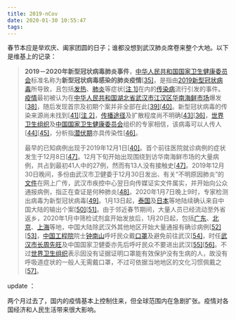 ```yaml
---
title: 2019-nCov
date: 2020-01-30 10:55:47
tags:
---
```




春节本应是举欢庆、阖家团圆的日子；谁都没想到武汉肺炎席卷来整个大地。以下是维基上的记录：

> **2019－2020年新型冠状病毒肺炎事件**，[中华人民共和国国家卫生健康委员会](https://zh.wikipedia.org/wiki/%E4%B8%AD%E5%8D%8E%E4%BA%BA%E6%B0%91%E5%85%B1%E5%92%8C%E5%9B%BD%E5%9B%BD%E5%AE%B6%E5%8D%AB%E7%94%9F%E5%81%A5%E5%BA%B7%E5%A7%94%E5%91%98%E4%BC%9A)标准名称为**新型冠状病毒感染的肺炎疫情**[[35\]](https://zh.wikipedia.org/wiki/2019%EF%BC%8D2020%E5%B9%B4%E6%96%B0%E5%9E%8B%E5%86%A0%E7%8B%80%E7%97%85%E6%AF%92%E8%82%BA%E7%82%8E%E4%BA%8B%E4%BB%B6#cite_note-%E6%8A%A5%E9%81%930123J-35)，是指由[2019新型冠状病毒](https://zh.wikipedia.org/wiki/2019%E6%96%B0%E5%9E%8B%E5%86%A0%E7%8A%B6%E7%97%85%E6%AF%92)所导致，且包括[发热](https://zh.wikipedia.org/wiki/%E5%8F%91%E7%83%AD)、[肺炎](https://zh.wikipedia.org/wiki/%E8%82%BA%E7%82%8E)等症状[[注 1\]](https://zh.wikipedia.org/wiki/2019%EF%BC%8D2020%E5%B9%B4%E6%96%B0%E5%9E%8B%E5%86%A0%E7%8B%80%E7%97%85%E6%AF%92%E8%82%BA%E7%82%8E%E4%BA%8B%E4%BB%B6#cite_note-38)在内的[传染病](https://zh.wikipedia.org/wiki/%E4%BC%A0%E6%9F%93%E7%97%85)流行引发的事件。[疫情](https://zh.wikipedia.org/wiki/%E7%96%AB%E6%83%85)最初被认为在[中华人民共和国](https://zh.wikipedia.org/wiki/%E4%B8%AD%E8%8F%AF%E4%BA%BA%E6%B0%91%E5%85%B1%E5%92%8C%E5%9C%8B)[湖北省](https://zh.wikipedia.org/wiki/%E6%B9%96%E5%8C%97%E7%9C%81)[武汉市](https://zh.wikipedia.org/wiki/%E6%AD%A6%E6%BC%A2%E5%B8%82)[江汉区](https://zh.wikipedia.org/wiki/%E6%B1%9F%E6%BC%A2%E5%8D%80)[华南海鲜市场](https://zh.wikipedia.org/wiki/%E6%AD%A6%E6%B1%89%E5%8D%8E%E5%8D%97%E6%B5%B7%E9%B2%9C%E6%89%B9%E5%8F%91%E5%B8%82%E5%9C%BA)爆发[[38\]](https://zh.wikipedia.org/wiki/2019%EF%BC%8D2020%E5%B9%B4%E6%96%B0%E5%9E%8B%E5%86%A0%E7%8B%80%E7%97%85%E6%AF%92%E8%82%BA%E7%82%8E%E4%BA%8B%E4%BB%B6#cite_note-:1-39)，随后发现首宗及初期个案并非全部在此[[39\]](https://zh.wikipedia.org/wiki/2019%EF%BC%8D2020%E5%B9%B4%E6%96%B0%E5%9E%8B%E5%86%A0%E7%8B%80%E7%97%85%E6%AF%92%E8%82%BA%E7%82%8E%E4%BA%8B%E4%BB%B6#cite_note-applelancet-40)[[40\]](https://zh.wikipedia.org/wiki/2019%EF%BC%8D2020%E5%B9%B4%E6%96%B0%E5%9E%8B%E5%86%A0%E7%8B%80%E7%97%85%E6%AF%92%E8%82%BA%E7%82%8E%E4%BA%8B%E4%BB%B6#cite_note-cablelancet-41)。新型冠状病毒的传染来源尚未找到[[41\]](https://zh.wikipedia.org/wiki/2019%EF%BC%8D2020%E5%B9%B4%E6%96%B0%E5%9E%8B%E5%86%A0%E7%8B%80%E7%97%85%E6%AF%92%E8%82%BA%E7%82%8E%E4%BA%8B%E4%BB%B6#cite_note-rthk20200126-42)[[注 2\]](https://zh.wikipedia.org/wiki/2019%EF%BC%8D2020%E5%B9%B4%E6%96%B0%E5%9E%8B%E5%86%A0%E7%8B%80%E7%97%85%E6%AF%92%E8%82%BA%E7%82%8E%E4%BA%8B%E4%BB%B6#cite_note-44)，[传播途径](https://zh.wikipedia.org/wiki/%E4%BC%A0%E6%92%AD%E9%80%94%E5%BE%84)及扩散程度尚不明确[[43\]](https://zh.wikipedia.org/wiki/2019%EF%BC%8D2020%E5%B9%B4%E6%96%B0%E5%9E%8B%E5%86%A0%E7%8B%80%E7%97%85%E6%AF%92%E8%82%BA%E7%82%8E%E4%BA%8B%E4%BB%B6#cite_note-45)[[36\]](https://zh.wikipedia.org/wiki/2019%EF%BC%8D2020%E5%B9%B4%E6%96%B0%E5%9E%8B%E5%86%A0%E7%8B%80%E7%97%85%E6%AF%92%E8%82%BA%E7%82%8E%E4%BA%8B%E4%BB%B6#cite_note-rthk1503910-36)，[世界卫生组织](https://zh.wikipedia.org/wiki/%E4%B8%96%E7%95%8C%E8%A1%9B%E7%94%9F%E7%B5%84%E7%B9%94)及[中国国家卫生健康委员会](https://zh.wikipedia.org/wiki/%E4%B8%AD%E5%8D%8E%E4%BA%BA%E6%B0%91%E5%85%B1%E5%92%8C%E5%9B%BD%E5%9B%BD%E5%AE%B6%E5%8D%AB%E7%94%9F%E5%81%A5%E5%BA%B7%E5%A7%94%E5%91%98%E4%BC%9A)组织的专家相信，该病毒可以人传人[[44\]](https://zh.wikipedia.org/wiki/2019%EF%BC%8D2020%E5%B9%B4%E6%96%B0%E5%9E%8B%E5%86%A0%E7%8B%80%E7%97%85%E6%AF%92%E8%82%BA%E7%82%8E%E4%BA%8B%E4%BB%B6#cite_note-46)[[45\]](https://zh.wikipedia.org/wiki/2019%EF%BC%8D2020%E5%B9%B4%E6%96%B0%E5%9E%8B%E5%86%A0%E7%8B%80%E7%97%85%E6%AF%92%E8%82%BA%E7%82%8E%E4%BA%8B%E4%BB%B6#cite_note-47)，分析指[潜伏期](https://zh.wikipedia.org/wiki/%E7%96%BE%E7%97%85%E6%BD%9C%E4%BC%8F%E6%9C%9F)亦具传染性[[46\]](https://zh.wikipedia.org/wiki/2019%EF%BC%8D2020%E5%B9%B4%E6%96%B0%E5%9E%8B%E5%86%A0%E7%8B%80%E7%97%85%E6%AF%92%E8%82%BA%E7%82%8E%E4%BA%8B%E4%BB%B6#cite_note-latent-48)。
>
> 最早的已知病例出现于2019年12月1日[[40\]](https://zh.wikipedia.org/wiki/2019%EF%BC%8D2020%E5%B9%B4%E6%96%B0%E5%9E%8B%E5%86%A0%E7%8B%80%E7%97%85%E6%AF%92%E8%82%BA%E7%82%8E%E4%BA%8B%E4%BB%B6#cite_note-cablelancet-41)。首个前往医院就诊病例的症状发生于12月8日[[47\]](https://zh.wikipedia.org/wiki/2019%EF%BC%8D2020%E5%B9%B4%E6%96%B0%E5%9E%8B%E5%86%A0%E7%8B%80%E7%97%85%E6%AF%92%E8%82%BA%E7%82%8E%E4%BA%8B%E4%BB%B6#cite_note-%E6%8A%A5%E9%81%930127A-49)。12月下旬开始出现围绕到访华南海鲜市场的大量病例，共占到最初41人中的27例，然而有13人没有接触史[[47\]](https://zh.wikipedia.org/wiki/2019%EF%BC%8D2020%E5%B9%B4%E6%96%B0%E5%9E%8B%E5%86%A0%E7%8B%80%E7%97%85%E6%AF%92%E8%82%BA%E7%82%8E%E4%BA%8B%E4%BB%B6#cite_note-%E6%8A%A5%E9%81%930127A-49)。2019年12月30日晚间，多份由武汉市卫健委于12月30日发出、有关“不明原因肺炎”的[文件](https://zh.wikipedia.org/wiki/File:%E5%85%B3%E4%BA%8E%E5%81%9A%E5%A5%BD%E4%B8%8D%E6%98%8E%E5%8E%9F%E5%9B%A0%E8%82%BA%E7%82%8E%E6%95%91%E6%B2%BB%E5%B7%A5%E4%BD%9C%E7%9A%84%E7%B4%A7%E6%80%A5%E9%80%9A%E7%9F%A5.pdf)在网上广传，武汉市疾控中心翌日向传媒证实文件属实，并开始向公众通报病例，指正在查证是何种肺炎[[48\]](https://zh.wikipedia.org/wiki/2019%EF%BC%8D2020%E5%B9%B4%E6%96%B0%E5%9E%8B%E5%86%A0%E7%8B%80%E7%97%85%E6%AF%92%E8%82%BA%E7%82%8E%E4%BA%8B%E4%BB%B6#cite_note-50)。2020年1月7日晚上9时，专家检测出病毒为新型冠状病毒[[49\]](https://zh.wikipedia.org/wiki/2019%EF%BC%8D2020%E5%B9%B4%E6%96%B0%E5%9E%8B%E5%86%A0%E7%8B%80%E7%97%85%E6%AF%92%E8%82%BA%E7%82%8E%E4%BA%8B%E4%BB%B6#cite_note-51)。1月13日起，[泰国](https://zh.wikipedia.org/wiki/%E6%B3%B0%E5%9C%8B)及[日本](https://zh.wikipedia.org/wiki/%E6%97%A5%E6%9C%AC)等地陆续确认来自中国大陆的输出个案[[50\]](https://zh.wikipedia.org/wiki/2019%EF%BC%8D2020%E5%B9%B4%E6%96%B0%E5%9E%8B%E5%86%A0%E7%8B%80%E7%97%85%E6%AF%92%E8%82%BA%E7%82%8E%E4%BA%8B%E4%BB%B6#cite_note-52)[[51\]](https://zh.wikipedia.org/wiki/2019%EF%BC%8D2020%E5%B9%B4%E6%96%B0%E5%9E%8B%E5%86%A0%E7%8B%80%E7%97%85%E6%AF%92%E8%82%BA%E7%82%8E%E4%BA%8B%E4%BB%B6#cite_note-japan1-53)。由于邻近春节期间，大量人员已经流动至外省返乡，2020年1月中筛检试剂盒开始发放后，1月20日起，包括[广东](https://zh.wikipedia.org/wiki/%E5%B9%BF%E4%B8%9C%E7%9C%81)、[北京](https://zh.wikipedia.org/wiki/%E5%8C%97%E4%BA%AC%E5%B8%82)、[上海](https://zh.wikipedia.org/wiki/%E4%B8%8A%E6%B5%B7%E5%B8%82)等地，中国大陆除武汉外其他地区开始大量通报有确诊病例[[52\]](https://zh.wikipedia.org/wiki/2019%EF%BC%8D2020%E5%B9%B4%E6%96%B0%E5%9E%8B%E5%86%A0%E7%8B%80%E7%97%85%E6%AF%92%E8%82%BA%E7%82%8E%E4%BA%8B%E4%BB%B6#cite_note-bbc20200120-54)[[53\]](https://zh.wikipedia.org/wiki/2019%EF%BC%8D2020%E5%B9%B4%E6%96%B0%E5%9E%8B%E5%86%A0%E7%8B%80%E7%97%85%E6%AF%92%E8%82%BA%E7%82%8E%E4%BA%8B%E4%BB%B6#cite_note-55)，[中国工程院](https://zh.wikipedia.org/wiki/%E4%B8%AD%E5%9C%8B%E5%B7%A5%E7%A8%8B%E9%99%A2)院士[钟南山](https://zh.wikipedia.org/wiki/%E9%92%9F%E5%8D%97%E5%B1%B1)呼吁民众戴[口罩](https://zh.wikipedia.org/wiki/%E5%8F%A3%E7%BD%A9)及避免前往武汉[[54\]](https://zh.wikipedia.org/wiki/2019%EF%BC%8D2020%E5%B9%B4%E6%96%B0%E5%9E%8B%E5%86%A0%E7%8B%80%E7%97%85%E6%AF%92%E8%82%BA%E7%82%8E%E4%BA%8B%E4%BB%B6#cite_note-56)，时任[武汉市长](https://zh.wikipedia.org/wiki/%E6%AD%A6%E6%B1%89%E5%B8%82%E5%B8%82%E9%95%BF%E5%88%97%E8%A1%A8)[周先旺](https://zh.wikipedia.org/wiki/%E5%91%A8%E5%85%88%E6%97%BA)及中国国家卫健委亦先后呼吁民众不要进出武汉[[55\]](https://zh.wikipedia.org/wiki/2019%EF%BC%8D2020%E5%B9%B4%E6%96%B0%E5%9E%8B%E5%86%A0%E7%8B%80%E7%97%85%E6%AF%92%E8%82%BA%E7%82%8E%E4%BA%8B%E4%BB%B6#cite_note-57)[[56\]](https://zh.wikipedia.org/wiki/2019%EF%BC%8D2020%E5%B9%B4%E6%96%B0%E5%9E%8B%E5%86%A0%E7%8B%80%E7%97%85%E6%AF%92%E8%82%BA%E7%82%8E%E4%BA%8B%E4%BB%B6#cite_note-58)。不过[世界卫生组织](https://zh.wikipedia.org/wiki/%E4%B8%96%E7%95%8C%E8%A1%9B%E7%94%9F%E7%B5%84%E7%B9%94)表示因没有证据证明口罩能有效保护没有生病的人，故没有呼吸道症状的一般人无需戴口罩，不过可依据当地地区的文化习惯佩戴之[[57\]](https://zh.wikipedia.org/wiki/2019%EF%BC%8D2020%E5%B9%B4%E6%96%B0%E5%9E%8B%E5%86%A0%E7%8B%80%E7%97%85%E6%AF%92%E8%82%BA%E7%82%8E%E4%BA%8B%E4%BB%B6#cite_note-59)。



update ：

两个月过去了，国内的疫情基本上控制住来，但全球范围内在急剧扩张。疫情对各国经济和人民生活带来很大影响。






